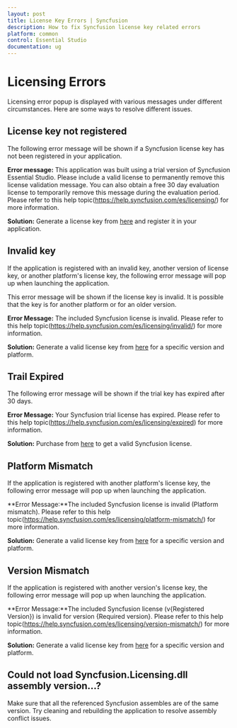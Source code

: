 ```yaml
---
layout: post
title: License Key Errors | Syncfusion 
description: How to fix Syncfusion license key related errors
platform: common
control: Essential Studio
documentation: ug
---
```


# Licensing Errors

Licensing error popup is displayed with various messages under different circumstances. Here are some ways to resolve different issues.

## License key not registered 

The following error message will be shown if a Syncfusion license key has not been registered in your application. 

**Error message:** This application was built using a trial version of Syncfusion Essential Studio. Please include a valid license to permanently remove this license validation message. You can also obtain a free 30 day evaluation license to temporarily remove this message during the evaluation period. Please refer to this help topic(https://help.syncfusion.com/es/licensing/) for more information.

**Solution:** Generate a license key from [here](https://www.syncfusion.com/account/downloads) and register it in your application.

## Invalid key

If the application is registered with an invalid key, another version of license key, or another platform's license key, the following error message will pop up when launching the application. 

This error message will be shown if the license key is invalid. It is possible that the key is for another platform or for an older version.

**Error Message:** The included Syncfusion license is invalid. Please refer to this help topic(https://help.syncfusion.com/es/licensing/invalid/) for more information.

**Solution:** Generate a valid license key from [here](https://www.syncfusion.com/account/downloads) for a specific version and platform.

## Trail Expired

The following error message will be shown if the trial key has expired after 30 days.

**Error Message:** Your Syncfusion trial license has expired. Please refer to this help topic(https://help.syncfusion.com/es/licensing/expired) for more information.

**Solution:** Purchase from [here](https://www.syncfusion.com/sales/products) to get a valid Syncfusion license.

## Platform Mismatch

If the application is registered with another platform's license key, the following error message will pop up when launching the application.

**Error Message:**The included Syncfusion license is invalid (Platform mismatch). Please refer to this help topic(https://help.syncfusion.com/es/licensing/platform-mismatch/) for more information.

**Solution:** Generate a valid license key from [here](https://www.syncfusion.com/account/downloads) for a specific version and platform.

## Version Mismatch

If the application is registered with another version's license key, the following error message will pop up when launching the application.

**Error Message:**The included Syncfusion license (v{Registered Version}) is invalid for version {Required version}. Please refer to this help topic(https://help.syncfusion.com/es/licensing/version-mismatch/) for more information.

**Solution:** Generate a valid license key from [here](https://www.syncfusion.com/account/downloads) for a specific version and platform.

## Could not load Syncfusion.Licensing.dll assembly version...?
Make sure that all the referenced Syncfusion assembles are of the same version. Try cleaning and rebuilding the application to resolve assembly conflict issues.








